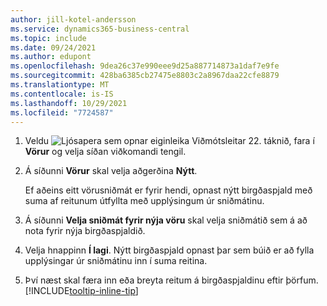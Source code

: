 ```yaml
---
author: jill-kotel-andersson
ms.service: dynamics365-business-central
ms.topic: include
ms.date: 09/24/2021
ms.author: edupont
ms.openlocfilehash: 9dea26c37e990eee9d25a887714873a1daf7e9fe
ms.sourcegitcommit: 428ba6385cb27475e8803c2a8967daa22cfe8879
ms.translationtype: MT
ms.contentlocale: is-IS
ms.lasthandoff: 10/29/2021
ms.locfileid: "7724587"
---
```

1. Veldu ![Ljósapera sem opnar eiginleika Viðmótsleitar 22.](../media/ui-search/search_small.png "Segðu mér hvað þú vilt gera") táknið, fara í **Vörur** og velja síðan viðkomandi tengil.  
2. Á síðunni **Vörur** skal velja aðgerðina **Nýtt**.

    Ef aðeins eitt vörusniðmát er fyrir hendi, opnast nýtt birgðaspjald með suma af reitunum útfyllta með upplýsingum úr sniðmátinu.
3. Á síðunni **Velja sniðmát fyrir nýja vöru** skal velja sniðmátið sem á að nota fyrir nýja birgðaspjaldið.
4. Velja hnappinn **Í lagi**. Nýtt birgðaspjald opnast þar sem búið er að fylla upplýsingar úr sniðmátinu inn í suma reitina.
5. Því næst skal færa inn eða breyta reitum á birgðaspjaldinu eftir þörfum. [!INCLUDE[tooltip-inline-tip](tooltip-inline-tip_md.md)]
